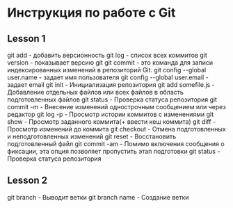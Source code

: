 # Инструкция по работе с Git
## Lesson 1
git add - добавить версионность
git log - список всех коммитов
git version - показывает версию git
git commit -  это команда для записи индексированных изменений в репозиторий Git.
git config --global user.name - задает имя пользователя
git config --global user.email - задает email
git init - Инициализация репозитория
git add somefile.js - Добавление отдельных файлов или всех файлов в область подготовленных файлов
git status - Проверка статуса репозитория
git commit -m - Внесение изменений однострочным сообщением или через редактор
git log -p - Просмотр истории коммитов с изменениями
git show - Просмотр заданного коммита(+ ввести кеш коммита)
git diff - Просмотр изменений до коммита
git checkout - Отмена подготовленных и неподготовленных изменений
git reset - Восстановить подготовленный файл
git commit -am - Помимо включения сообщения о фиксации, эта опция позволяет пропустить этап подготовки
git status - Проверка статуса репозитория
## Lesson 2
git branch - Выводит ветки
git branch name - Создание ветки
